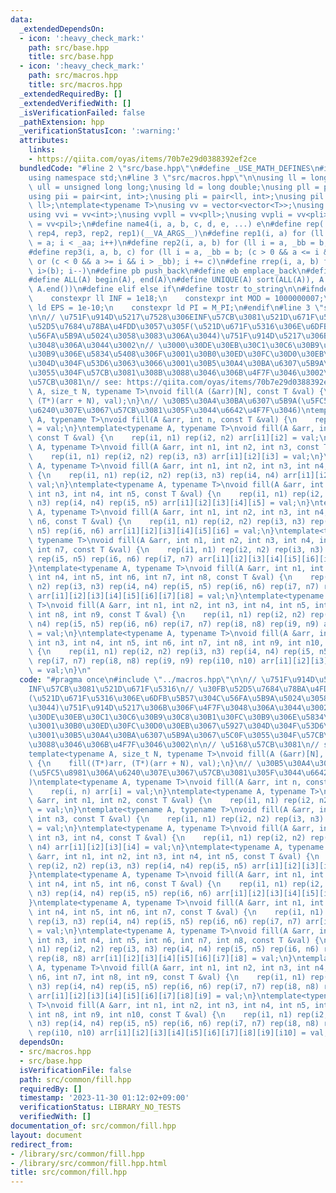 ```yaml
---
data:
  _extendedDependsOn:
  - icon: ':heavy_check_mark:'
    path: src/base.hpp
    title: src/base.hpp
  - icon: ':heavy_check_mark:'
    path: src/macros.hpp
    title: src/macros.hpp
  _extendedRequiredBy: []
  _extendedVerifiedWith: []
  _isVerificationFailed: false
  _pathExtension: hpp
  _verificationStatusIcon: ':warning:'
  attributes:
    links:
    - https://qiita.com/oyas/items/70b7e29d0388392ef2ce
  bundledCode: "#line 2 \"src/base.hpp\"\n#define _USE_MATH_DEFINES\n#include <bits/stdc++.h>\n\
    using namespace std;\n#line 3 \"src/macros.hpp\"\n\nusing ll = long long;\nusing\
    \ ull = unsigned long long;\nusing ld = long double;\nusing pll = pair<ll, ll>;\n\
    using pii = pair<int, int>;\nusing pli = pair<ll, int>;\nusing pil = pair<int,\
    \ ll>;\ntemplate<typename T>\nusing vv = vector<vector<T>>;\nusing vvl = vv<ll>;\n\
    using vvi = vv<int>;\nusing vvpll = vv<pll>;\nusing vvpli = vv<pli>;\nusing vvpil\
    \ = vv<pil>;\n#define name4(i, a, b, c, d, e, ...) e\n#define rep(...) name4(__VA_ARGS__,\
    \ rep4, rep3, rep2, rep1)(__VA_ARGS__)\n#define rep1(i, a) for (ll i = 0, _aa\
    \ = a; i < _aa; i++)\n#define rep2(i, a, b) for (ll i = a, _bb = b; i < _bb; i++)\n\
    #define rep3(i, a, b, c) for (ll i = a, _bb = b; (c > 0 && a <= i && i < _bb)\
    \ or (c < 0 && a >= i && i > _bb); i += c)\n#define rrep(i, a, b) for (ll i=(a);\
    \ i>(b); i--)\n#define pb push_back\n#define eb emplace_back\n#define mkp make_pair\n\
    #define ALL(A) begin(A), end(A)\n#define UNIQUE(A) sort(ALL(A)), A.erase(unique(ALL(A)),\
    \ A.end())\n#define elif else if\n#define tostr to_string\n\n#ifndef CONSTANTS\n\
    \    constexpr ll INF = 1e18;\n    constexpr int MOD = 1000000007;\n    constexpr\
    \ ld EPS = 1e-10;\n    constexpr ld PI = M_PI;\n#endif\n#line 3 \"src/common/fill.hpp\"\
    \n\n// \u751F\u914D\u5217\u7528\u306EINF\u57CB\u3081\u521D\u671F\u5316\n// \u30FB\
    \u52D5\u7684\u78BA\u4FDD\u3057\u305F(\u521D\u671F\u5316\u306E\u6DFB\u5B57\u304C\
    \u56FA\u5B9A\u5024\u3058\u3083\u306A\u3044)\u751F\u914D\u5217\u306B\u306F\u4F7F\
    \u3048\u306A\u3044\u3002\n// \u3000\u30DE\u30EB\u30C1\u30C6\u30B9\u30C8\u30B1\u30FC\
    \u30B9\u306E\u5834\u5408\u306F\u3001\u30B0\u30ED\u30FC\u30D0\u30EB\u3067\u5927\
    \u304D\u304F\u53D6\u3063\u3066\u3001\u30B5\u30A4\u30BA\u6307\u5B9A\u3067\u5C0F\
    \u3055\u304F\u57CB\u3081\u308B\u3088\u3046\u306B\u4F7F\u3046\u3002\n\n// \u5168\
    \u57CB\u3081\n// see: https://qiita.com/oyas/items/70b7e29d0388392ef2ce\ntemplate<typename\
    \ A, size_t N, typename T>\nvoid fill(A (&arr)[N], const T &val) {\n    fill((T*)arr,\
    \ (T*)(arr + N), val);\n}\n// \u30B5\u30A4\u30BA\u6307\u5B9A(\u5FC5\u8981\u306A\
    \u6240\u307E\u3067\u57CB\u3081\u305F\u3044\u6642\u4F7F\u3046)\ntemplate<typename\
    \ A, typename T>\nvoid fill(A &arr, int n, const T &val) {\n    rep(i, n) arr[i]\
    \ = val;\n}\ntemplate<typename A, typename T>\nvoid fill(A &arr, int n1, int n2,\
    \ const T &val) {\n    rep(i1, n1) rep(i2, n2) arr[i1][i2] = val;\n}\ntemplate<typename\
    \ A, typename T>\nvoid fill(A &arr, int n1, int n2, int n3, const T &val) {\n\
    \    rep(i1, n1) rep(i2, n2) rep(i3, n3) arr[i1][i2][i3] = val;\n}\ntemplate<typename\
    \ A, typename T>\nvoid fill(A &arr, int n1, int n2, int n3, int n4, const T &val)\
    \ {\n    rep(i1, n1) rep(i2, n2) rep(i3, n3) rep(i4, n4) arr[i1][i2][i3][i4] =\
    \ val;\n}\ntemplate<typename A, typename T>\nvoid fill(A &arr, int n1, int n2,\
    \ int n3, int n4, int n5, const T &val) {\n    rep(i1, n1) rep(i2, n2) rep(i3,\
    \ n3) rep(i4, n4) rep(i5, n5) arr[i1][i2][i3][i4][i5] = val;\n}\ntemplate<typename\
    \ A, typename T>\nvoid fill(A &arr, int n1, int n2, int n3, int n4, int n5, int\
    \ n6, const T &val) {\n    rep(i1, n1) rep(i2, n2) rep(i3, n3) rep(i4, n4) rep(i5,\
    \ n5) rep(i6, n6) arr[i1][i2][i3][i4][i5][i6] = val;\n}\ntemplate<typename A,\
    \ typename T>\nvoid fill(A &arr, int n1, int n2, int n3, int n4, int n5, int n6,\
    \ int n7, const T &val) {\n    rep(i1, n1) rep(i2, n2) rep(i3, n3) rep(i4, n4)\
    \ rep(i5, n5) rep(i6, n6) rep(i7, n7) arr[i1][i2][i3][i4][i5][i6][i7] = val;\n\
    }\ntemplate<typename A, typename T>\nvoid fill(A &arr, int n1, int n2, int n3,\
    \ int n4, int n5, int n6, int n7, int n8, const T &val) {\n    rep(i1, n1) rep(i2,\
    \ n2) rep(i3, n3) rep(i4, n4) rep(i5, n5) rep(i6, n6) rep(i7, n7) rep(i8, n8)\
    \ arr[i1][i2][i3][i4][i5][i6][i7][i8] = val;\n}\ntemplate<typename A, typename\
    \ T>\nvoid fill(A &arr, int n1, int n2, int n3, int n4, int n5, int n6, int n7,\
    \ int n8, int n9, const T &val) {\n    rep(i1, n1) rep(i2, n2) rep(i3, n3) rep(i4,\
    \ n4) rep(i5, n5) rep(i6, n6) rep(i7, n7) rep(i8, n8) rep(i9, n9) arr[i1][i2][i3][i4][i5][i6][i7][i8][i9]\
    \ = val;\n}\ntemplate<typename A, typename T>\nvoid fill(A &arr, int n1, int n2,\
    \ int n3, int n4, int n5, int n6, int n7, int n8, int n9, int n10, const T &val)\
    \ {\n    rep(i1, n1) rep(i2, n2) rep(i3, n3) rep(i4, n4) rep(i5, n5) rep(i6, n6)\
    \ rep(i7, n7) rep(i8, n8) rep(i9, n9) rep(i10, n10) arr[i1][i2][i3][i4][i5][i6][i7][i8][i9][i10]\
    \ = val;\n}\n"
  code: "#pragma once\n#include \"../macros.hpp\"\n\n// \u751F\u914D\u5217\u7528\u306E\
    INF\u57CB\u3081\u521D\u671F\u5316\n// \u30FB\u52D5\u7684\u78BA\u4FDD\u3057\u305F\
    (\u521D\u671F\u5316\u306E\u6DFB\u5B57\u304C\u56FA\u5B9A\u5024\u3058\u3083\u306A\
    \u3044)\u751F\u914D\u5217\u306B\u306F\u4F7F\u3048\u306A\u3044\u3002\n// \u3000\
    \u30DE\u30EB\u30C1\u30C6\u30B9\u30C8\u30B1\u30FC\u30B9\u306E\u5834\u5408\u306F\
    \u3001\u30B0\u30ED\u30FC\u30D0\u30EB\u3067\u5927\u304D\u304F\u53D6\u3063\u3066\
    \u3001\u30B5\u30A4\u30BA\u6307\u5B9A\u3067\u5C0F\u3055\u304F\u57CB\u3081\u308B\
    \u3088\u3046\u306B\u4F7F\u3046\u3002\n\n// \u5168\u57CB\u3081\n// see: https://qiita.com/oyas/items/70b7e29d0388392ef2ce\n\
    template<typename A, size_t N, typename T>\nvoid fill(A (&arr)[N], const T &val)\
    \ {\n    fill((T*)arr, (T*)(arr + N), val);\n}\n// \u30B5\u30A4\u30BA\u6307\u5B9A\
    (\u5FC5\u8981\u306A\u6240\u307E\u3067\u57CB\u3081\u305F\u3044\u6642\u4F7F\u3046\
    )\ntemplate<typename A, typename T>\nvoid fill(A &arr, int n, const T &val) {\n\
    \    rep(i, n) arr[i] = val;\n}\ntemplate<typename A, typename T>\nvoid fill(A\
    \ &arr, int n1, int n2, const T &val) {\n    rep(i1, n1) rep(i2, n2) arr[i1][i2]\
    \ = val;\n}\ntemplate<typename A, typename T>\nvoid fill(A &arr, int n1, int n2,\
    \ int n3, const T &val) {\n    rep(i1, n1) rep(i2, n2) rep(i3, n3) arr[i1][i2][i3]\
    \ = val;\n}\ntemplate<typename A, typename T>\nvoid fill(A &arr, int n1, int n2,\
    \ int n3, int n4, const T &val) {\n    rep(i1, n1) rep(i2, n2) rep(i3, n3) rep(i4,\
    \ n4) arr[i1][i2][i3][i4] = val;\n}\ntemplate<typename A, typename T>\nvoid fill(A\
    \ &arr, int n1, int n2, int n3, int n4, int n5, const T &val) {\n    rep(i1, n1)\
    \ rep(i2, n2) rep(i3, n3) rep(i4, n4) rep(i5, n5) arr[i1][i2][i3][i4][i5] = val;\n\
    }\ntemplate<typename A, typename T>\nvoid fill(A &arr, int n1, int n2, int n3,\
    \ int n4, int n5, int n6, const T &val) {\n    rep(i1, n1) rep(i2, n2) rep(i3,\
    \ n3) rep(i4, n4) rep(i5, n5) rep(i6, n6) arr[i1][i2][i3][i4][i5][i6] = val;\n\
    }\ntemplate<typename A, typename T>\nvoid fill(A &arr, int n1, int n2, int n3,\
    \ int n4, int n5, int n6, int n7, const T &val) {\n    rep(i1, n1) rep(i2, n2)\
    \ rep(i3, n3) rep(i4, n4) rep(i5, n5) rep(i6, n6) rep(i7, n7) arr[i1][i2][i3][i4][i5][i6][i7]\
    \ = val;\n}\ntemplate<typename A, typename T>\nvoid fill(A &arr, int n1, int n2,\
    \ int n3, int n4, int n5, int n6, int n7, int n8, const T &val) {\n    rep(i1,\
    \ n1) rep(i2, n2) rep(i3, n3) rep(i4, n4) rep(i5, n5) rep(i6, n6) rep(i7, n7)\
    \ rep(i8, n8) arr[i1][i2][i3][i4][i5][i6][i7][i8] = val;\n}\ntemplate<typename\
    \ A, typename T>\nvoid fill(A &arr, int n1, int n2, int n3, int n4, int n5, int\
    \ n6, int n7, int n8, int n9, const T &val) {\n    rep(i1, n1) rep(i2, n2) rep(i3,\
    \ n3) rep(i4, n4) rep(i5, n5) rep(i6, n6) rep(i7, n7) rep(i8, n8) rep(i9, n9)\
    \ arr[i1][i2][i3][i4][i5][i6][i7][i8][i9] = val;\n}\ntemplate<typename A, typename\
    \ T>\nvoid fill(A &arr, int n1, int n2, int n3, int n4, int n5, int n6, int n7,\
    \ int n8, int n9, int n10, const T &val) {\n    rep(i1, n1) rep(i2, n2) rep(i3,\
    \ n3) rep(i4, n4) rep(i5, n5) rep(i6, n6) rep(i7, n7) rep(i8, n8) rep(i9, n9)\
    \ rep(i10, n10) arr[i1][i2][i3][i4][i5][i6][i7][i8][i9][i10] = val;\n}\n"
  dependsOn:
  - src/macros.hpp
  - src/base.hpp
  isVerificationFile: false
  path: src/common/fill.hpp
  requiredBy: []
  timestamp: '2023-11-30 01:12:02+09:00'
  verificationStatus: LIBRARY_NO_TESTS
  verifiedWith: []
documentation_of: src/common/fill.hpp
layout: document
redirect_from:
- /library/src/common/fill.hpp
- /library/src/common/fill.hpp.html
title: src/common/fill.hpp
---
```

